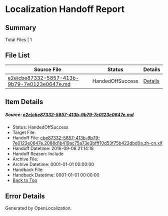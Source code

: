 # <a name='report-top'></a> Localization Handoff Report

## Summary
 Total Files | 1

## File List
 Source File | Status | Details 
 ----------- | ------ | ------- 
 [e2e\cbe87332-5857-413b-9b79-7e0123e0647e.md](https://github.com/OpenLocalizationTestOrg/ol-test0/blob/cc1d4ac8639ab57148b3a2857afae88c81f731fe/e2e/cbe87332-5857-413b-9b79-7e0123e0647e.md) | HandedOffSuccess | [Details](#09c5018299f147fef26faae1c7209db8dfa6de686)

## Item Details
##### <a name='09c5018299f147fef26faae1c7209db8dfa6de686'></a> Source: [e2e\cbe87332-5857-413b-9b79-7e0123e0647e.md](https://github.com/OpenLocalizationTestOrg/ol-test0/blob/cc1d4ac8639ab57148b3a2857afae88c81f731fe/e2e/cbe87332-5857-413b-9b79-7e0123e0647e.md)
* Status: HandedOffSuccess
* Target File: 
* Handoff File: [cbe87332-5857-413b-9b79-7e0123e0647e.2088d1b419ac75a73e3bfff10d53f75b422dbd0a.zh-cn.xlf](https://github.com/OpenLocalizationTestOrg/ol-test0-handoff/blob/719b6a575fda726e328b577ec3ab860460c39378/ol-handoff/OpenLocalizationTestOrg/ol-test0-zhcn/ci/ht/cbe87332-5857-413b-9b79-7e0123e0647e.2088d1b419ac75a73e3bfff10d53f75b422dbd0a.zh-cn.xlf)
* Handoff Datetime: 2016-09-06 21:14:18
* Handoff Reason: Include
* Archive File: 
* Archive Datetime: 0001-01-01 00:00:00
* Handback File: 
* Handback Datetime: 0001-01-01 00:00:00
* [Back to Top](#report-top)


## Error Details

Generated by OpenLocalization.
